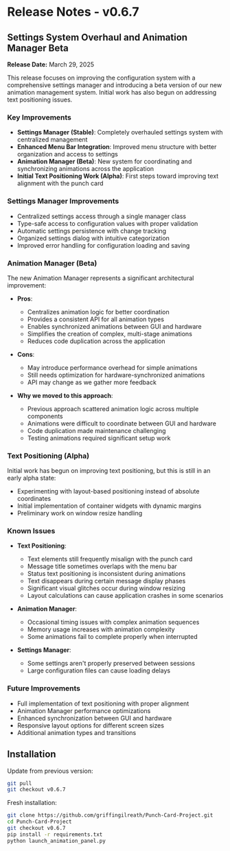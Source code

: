 # Release Notes - v0.6.7

## Settings System Overhaul and Animation Manager Beta

**Release Date:** March 29, 2025

This release focuses on improving the configuration system with a comprehensive settings manager and introducing a beta version of our new animation management system. Initial work has also begun on addressing text positioning issues.

### Key Improvements

- **Settings Manager (Stable)**: Completely overhauled settings system with centralized management
- **Enhanced Menu Bar Integration**: Improved menu structure with better organization and access to settings
- **Animation Manager (Beta)**: New system for coordinating and synchronizing animations across the application
- **Initial Text Positioning Work (Alpha)**: First steps toward improving text alignment with the punch card

### Settings Manager Improvements

- Centralized settings access through a single manager class
- Type-safe access to configuration values with proper validation
- Automatic settings persistence with change tracking
- Organized settings dialog with intuitive categorization
- Improved error handling for configuration loading and saving

### Animation Manager (Beta)

The new Animation Manager represents a significant architectural improvement:

- **Pros**:
  - Centralizes animation logic for better coordination
  - Provides a consistent API for all animation types
  - Enables synchronized animations between GUI and hardware
  - Simplifies the creation of complex, multi-stage animations
  - Reduces code duplication across the application

- **Cons**:
  - May introduce performance overhead for simple animations
  - Still needs optimization for hardware-synchronized animations
  - API may change as we gather more feedback

- **Why we moved to this approach**:
  - Previous approach scattered animation logic across multiple components
  - Animations were difficult to coordinate between GUI and hardware
  - Code duplication made maintenance challenging
  - Testing animations required significant setup work

### Text Positioning (Alpha)

Initial work has begun on improving text positioning, but this is still in an early alpha state:

- Experimenting with layout-based positioning instead of absolute coordinates
- Initial implementation of container widgets with dynamic margins
- Preliminary work on window resize handling

### Known Issues

- **Text Positioning**: 
  - Text elements still frequently misalign with the punch card
  - Message title sometimes overlaps with the menu bar
  - Status text positioning is inconsistent during animations
  - Text disappears during certain message display phases
  - Significant visual glitches occur during window resizing
  - Layout calculations can cause application crashes in some scenarios

- **Animation Manager**:
  - Occasional timing issues with complex animation sequences
  - Memory usage increases with animation complexity
  - Some animations fail to complete properly when interrupted

- **Settings Manager**:
  - Some settings aren't properly preserved between sessions
  - Large configuration files can cause loading delays

### Future Improvements

- Full implementation of text positioning with proper alignment
- Animation Manager performance optimizations
- Enhanced synchronization between GUI and hardware
- Responsive layout options for different screen sizes
- Additional animation types and transitions

## Installation

Update from previous version:

```bash
git pull
git checkout v0.6.7
```

Fresh installation:

```bash
git clone https://github.com/griffingilreath/Punch-Card-Project.git
cd Punch-Card-Project
git checkout v0.6.7
pip install -r requirements.txt
python launch_animation_panel.py
``` 